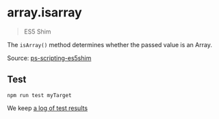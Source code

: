 # array.isarray

> ES5 Shim

The `isArray()` method determines whether the passed value is an Array.

Source: [ps-scripting-es5shim](https://github.com/EugenTepin/ps-scripting-es5shim/blob/master/lib/Array/isArray.js)

## Test

    npm run test myTarget

We keep [a log of test results](./test/results_log.md)
